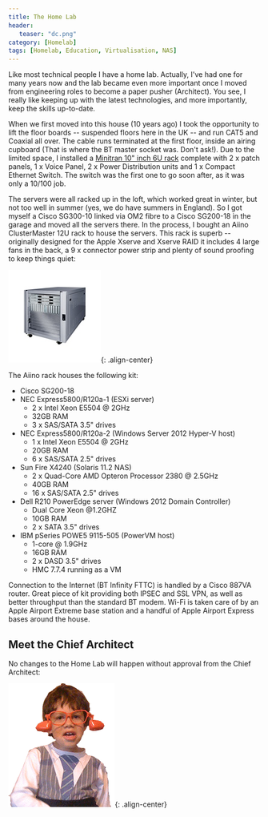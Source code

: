 ```yaml
---
title: The Home Lab
header:
   teaser: "dc.png"
category: [Homelab] 
tags: [Homelab, Education, Virtualisation, NAS]
---
```


Like most technical people I have a home lab. Actually, I've had one for many years now and the lab became even more important once I moved from engineering roles to become a paper pusher (Architect). You see, I really like keeping up with the latest technologies, and more importantly, keep the skills up-to-date. 

When we first moved into this house (10 years ago) I took the opportunity to lift the floor boards -- suspended floors here in the UK -- and run CAT5 and Coaxial all over. The cable runs terminated at the first floor, inside an airing cupboard (That is where the BT master socket was. Don't ask!). Due to the limited space, I installed a [Minitran 10" inch 6U rack](http://www.minitran.co.uk/pages/products/list.mhtml?ct=31&sc=107) complete with 2 x patch panels, 1 x Voice Panel, 2 x Power Distribution units and 1 x Compact Ethernet Switch. The switch was the first one to go soon after, as it was only a 10/100 job.

The servers were all racked up in the loft, which worked great in winter, but not too well in summer (yes, we do have summers in England). So I got myself a Cisco SG300-10 linked via OM2 fibre to a Cisco SG200-18 in the garage and moved all the servers there. In the process, I bought an 
Aiino ClusterMaster 12U rack to house the servers. This rack is superb -- originally designed for the Apple Xserve and Xserve RAID it includes 4 large fans in the back, a 9 x connector power strip and plenty of sound proofing to keep things quiet:

![Aiino ClusterMster](/images/aiino-clustermaster.png){: .align-center}

The Aiino rack houses the following kit:

* Cisco SG200-18
* NEC Express5800/R120a-1 (ESXi server)	
	* 2 x Intel Xeon E5504 @ 2GHz
	* 32GB RAM
	* 3 x SAS/SATA 3.5" drives
* NEC Express5800/R120a-2 (Windows Server 2012 Hyper-V host)
	* 1 x Intel Xeon E5504 @ 2GHz
	* 20GB RAM
	* 6 x SAS/SATA 2.5" drives
* Sun Fire X4240 (Solaris 11.2 NAS)
	* 2 x Quad-Core AMD Opteron Processor 2380 @ 2.5GHz
	* 40GB RAM
	* 16 x SAS/SATA 2.5" drives
* Dell R210 PowerEdge server (Windows 2012 Domain Controller)
	* Dual Core Xeon @1.2GHZ
	* 10GB RAM
	* 2 x SATA 3.5" drives
* IBM pSeries POWE5 9115-505 (PowerVM host)
	* 1-core @ 1.9GHz
	* 16GB RAM
	* 2 x DASD 3.5" drives
	* HMC 7.7.4 running as a VM

Connection to the  Internet (BT Infinity FTTC) is handled by a Cisco 887VA router. Great piece of kit providing both IPSEC and SSL VPN, as well as better throughput than the standard BT modem. Wi-Fi is taken care of by an Apple Airport Extreme base station and a handful of Apple Airport Express bases around the house. 

## Meet the Chief Architect

No changes to the Home Lab will happen without approval from the Chief Architect:

![Chief Architect](/images/chief_architect.png){: .align-center}
